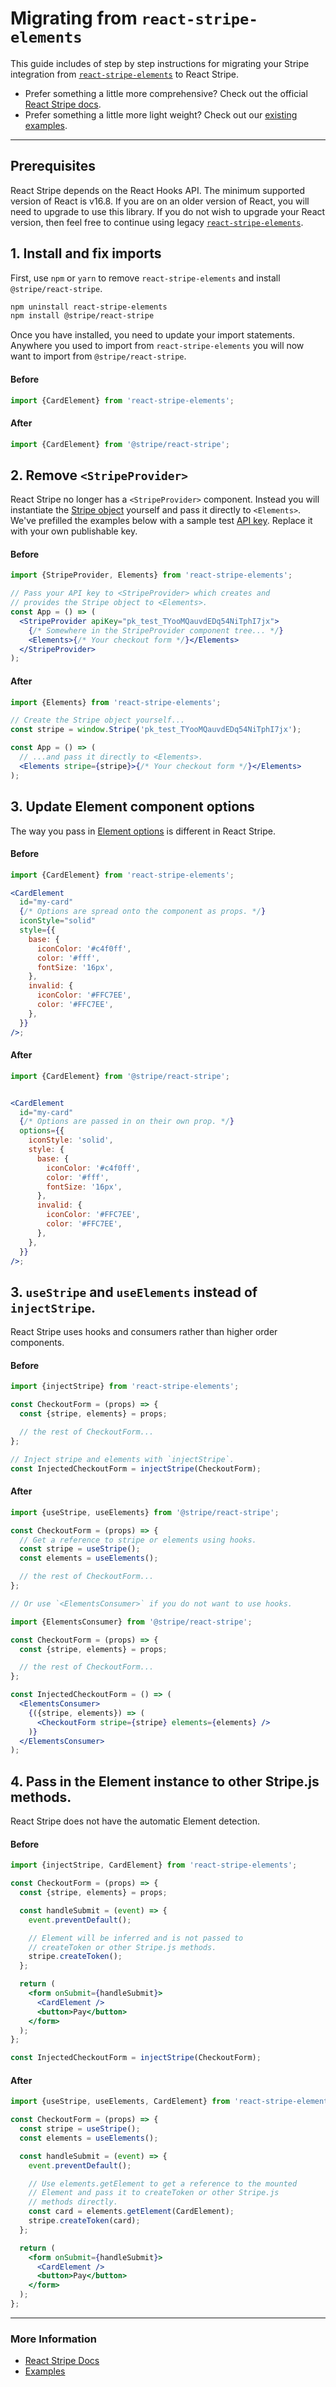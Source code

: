 # Migrating from `react-stripe-elements`

This guide includes of step by step instructions for migrating your Stripe
integration from
[`react-stripe-elements`](https://github.com/stripe/react-stripe-elements) to
React Stripe.

- Prefer something a little more comprehensive? Check out the official
  [React Stripe docs](https://stripe.com/docs/stripe-js/react-stripe).
- Prefer something a little more light weight? Check out our
  [existing examples](https://github.com/stripe/react-stripe/tree/master/examples).

---

## Prerequisites

React Stripe depends on the React Hooks API. The minimum supported version of
React is v16.8. If you are on an older version of React, you will need to
upgrade to use this library. If you do not wish to upgrade your React version,
then feel free to continue using legacy
[`react-stripe-elements`](https://github.com/stripe/react-stripe-elements).

## 1. Install and fix imports

First, use `npm` or `yarn` to remove `react-stripe-elements` and install
`@stripe/react-stripe`.

```sh
npm uninstall react-stripe-elements
npm install @stripe/react-stripe
```

Once you have installed, you need to update your import statements. Anywhere you
used to import from `react-stripe-elements` you will now want to import from
`@stripe/react-stripe`.

#### Before

```js
import {CardElement} from 'react-stripe-elements';
```

#### After

```js
import {CardElement} from '@stripe/react-stripe';
```

## 2. Remove `<StripeProvider>`

React Stripe no longer has a `<StripeProvider>` component. Instead you will
instantiate the [Stripe object](https://stripe.com/docs/js/initializing)
yourself and pass it directly to `<Elements>`. We've prefilled the examples
below with a sample test [API key](https://stripe.com/docs/keys). Replace it
with your own publishable key.

#### Before

```jsx
import {StripeProvider, Elements} from 'react-stripe-elements';

// Pass your API key to <StripeProvider> which creates and
// provides the Stripe object to <Elements>.
const App = () => (
  <StripeProvider apiKey="pk_test_TYooMQauvdEDq54NiTphI7jx">
    {/* Somewhere in the StripeProvider component tree... */}
    <Elements>{/* Your checkout form */}</Elements>
  </StripeProvider>
);
```

#### After

```jsx
import {Elements} from 'react-stripe-elements';

// Create the Stripe object yourself...
const stripe = window.Stripe('pk_test_TYooMQauvdEDq54NiTphI7jx');

const App = () => (
  // ...and pass it directly to <Elements>.
  <Elements stripe={stripe}>{/* Your checkout form */}</Elements>
);
```

## 3. Update Element component options

The way you pass in
[Element options](https://stripe.com/docs/js/elements_object/create_element?type=card#elements_create-options)
is different in React Stripe.

#### Before

```jsx
import {CardElement} from 'react-stripe-elements';

<CardElement
  id="my-card"
  {/* Options are spread onto the component as props. */}
  iconStyle="solid"
  style={{
    base: {
      iconColor: '#c4f0ff',
      color: '#fff',
      fontSize: '16px',
    },
    invalid: {
      iconColor: '#FFC7EE',
      color: '#FFC7EE',
    },
  }}
/>;
```

#### After

```jsx
import {CardElement} from '@stripe/react-stripe';


<CardElement
  id="my-card"
  {/* Options are passed in on their own prop. */}
  options={{
    iconStyle: 'solid',
    style: {
      base: {
        iconColor: '#c4f0ff',
        color: '#fff',
        fontSize: '16px',
      },
      invalid: {
        iconColor: '#FFC7EE',
        color: '#FFC7EE',
      },
    },
  }}
/>;
```

## 3. `useStripe` and `useElements` instead of `injectStripe`.

React Stripe uses hooks and consumers rather than higher order components.

#### Before

```jsx
import {injectStripe} from 'react-stripe-elements';

const CheckoutForm = (props) => {
  const {stripe, elements} = props;

  // the rest of CheckoutForm...
};

// Inject stripe and elements with `injectStripe`.
const InjectedCheckoutForm = injectStripe(CheckoutForm);
```

#### After

```jsx
import {useStripe, useElements} from '@stripe/react-stripe';

const CheckoutForm = (props) => {
  // Get a reference to stripe or elements using hooks.
  const stripe = useStripe();
  const elements = useElements();

  // the rest of CheckoutForm...
};

// Or use `<ElementsConsumer>` if you do not want to use hooks.

import {ElementsConsumer} from '@stripe/react-stripe';

const CheckoutForm = (props) => {
  const {stripe, elements} = props;

  // the rest of CheckoutForm...
};

const InjectedCheckoutForm = () => (
  <ElementsConsumer>
    {({stripe, elements}) => (
      <CheckoutForm stripe={stripe} elements={elements} />
    )}
  </ElementsConsumer>
);
```

## 4. Pass in the Element instance to other Stripe.js methods.

React Stripe does not have the automatic Element detection.

#### Before

```jsx
import {injectStripe, CardElement} from 'react-stripe-elements';

const CheckoutForm = (props) => {
  const {stripe, elements} = props;

  const handleSubmit = (event) => {
    event.preventDefault();

    // Element will be inferred and is not passed to
    // createToken or other Stripe.js methods.
    stripe.createToken();
  };

  return (
    <form onSubmit={handleSubmit}>
      <CardElement />
      <button>Pay</button>
    </form>
  );
};

const InjectedCheckoutForm = injectStripe(CheckoutForm);
```

#### After

```jsx
import {useStripe, useElements, CardElement} from 'react-stripe-elements';

const CheckoutForm = (props) => {
  const stripe = useStripe();
  const elements = useElements();

  const handleSubmit = (event) => {
    event.preventDefault();

    // Use elements.getElement to get a reference to the mounted
    // Element and pass it to createToken or other Stripe.js
    // methods directly.
    const card = elements.getElement(CardElement);
    stripe.createToken(card);
  };

  return (
    <form onSubmit={handleSubmit}>
      <CardElement />
      <button>Pay</button>
    </form>
  );
};
```

---

### More Information

- [React Stripe Docs](https://stripe.com/docs/stripe-js/react-stripe)
- [Examples](https://github.com/stripe/react-stripe/tree/master/examples)
